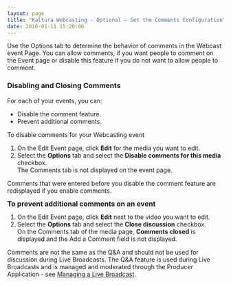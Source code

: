 ```yaml
---
layout: page
title: "Kaltura Webcasting - Optional – Set the Comments Configuration"
date: 2016-01-11 15:20:06
---
```


<p>
    Use the Options tab to determine the behavior of comments in the Webcast event Page. You can allow comments, if you want people to comment on the Event page or disable this feature if you do not want to allow people to comment.
  </p>
  
  <h3>
    Disabling and Closing Comments
  </h3>
  
  <p>
    For each of your events, you can:
  </p>
  
  <ul>
    <li>
      Disable the comment feature.
    </li>
    <li>
      Prevent additional comments.
    </li>
  </ul>
  
  <p class="mce-procedure">
    To disable comments for your Webcasting event
  </p>
  
  <ol>
    <li>
      On the Edit Event page, click <strong>Edit</strong> for the media you want to edit.
    </li>
    <li>
      Select the <strong>Options</strong> tab and select the <strong>Disable comments for this media</strong> checkbox.<br />The Comments tab is not displayed on the event page.
    </li>
  </ol>
  
  <p class="mce-note-graphic">
    Comments that were entered before you disable the comment feature are redisplayed if you enable comments.
  </p>
  
  <p>
    <span style="font-size: 12pt; font-weight: bold; line-height: 16px; background-color: initial;">To prevent additional comments on an event</span>
  </p>
  
  <ol>
    <li>
      On the Edit Event page, click <strong>Edit</strong> next to the video you want to edit.
    </li>
    <li>
      Select the <strong>Options</strong> tab and select the <strong>Close discussion</strong> checkbox.<br />On the Comments tab of the media page, <strong>Comments closed</strong> is displayed and the Add a Comment field is not displayed.
    </li>
  </ol>
  
  <p class="mce-note-graphic">
    Comments are not the same as the Q&A and should not be used for discussion during Live Broadcasts. The Q&A feature is used during Live Broadcasts and is managed and moderated through the Producer Application - see <a href="http://knowledge.kaltura.com/kaltura-webcasting-managing-live-broadcast" target="_blank">Managing a Live Broadcast</a>.
  </p>